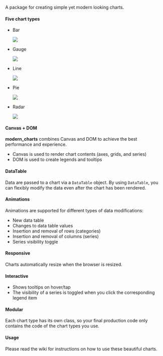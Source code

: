 A package for creating simple yet modern looking charts.

#### Five chart types
- Bar

  ![](https://raw.githubusercontent.com/jolleekin/modern_charts/master/doc/images/bar.png)

- Gauge

  ![](https://raw.githubusercontent.com/jolleekin/modern_charts/master/doc/images/gauge.png)

- Line

  ![](https://raw.githubusercontent.com/jolleekin/modern_charts/master/doc/images/line.png)

- Pie

  ![](https://raw.githubusercontent.com/jolleekin/modern_charts/master/doc/images/pie.png)

- Radar

  ![](https://raw.githubusercontent.com/jolleekin/modern_charts/master/doc/images/radar.png)

#### Canvas + DOM
**modern_charts** combines Canvas and DOM to achieve the best performance and
experience.
- Canvas is used to render chart contents (axes, grids, and series)
- DOM is used to create legends and tooltips

#### DataTable
Data are passed to a chart via a `DataTable` object. By using `DataTable`, you
can flexibly modify the data even after the chart has been rendered. 

#### Animations
Animations are supported for different types of data modifications:
- New data table
- Changes to data table values
- Insertion and removal of rows (categories)
- Insertion and removal of columns (series)
- Series visibility toggle

#### Responsive
Charts automatically resize when the browser is resized.

#### Interactive
- Shows tooltips on hover/tap
- The visibility of a series is toggled when you click the corresponding legend
  item

#### Modular
Each chart type has its own class, so your final production code only contains
the code of the chart types you use.

#### Usage
Please read the wiki for instructions on how to use these beautiful charts.